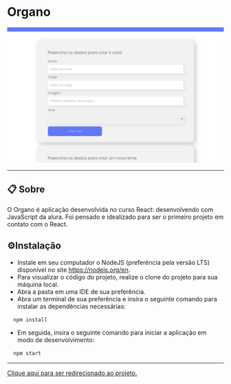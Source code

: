 # Organo

<a href="https://organo-app.vercel.app/"><img src="https://raw.githubusercontent.com/Joao0028/imagensPortfolio/main/ImagensDeProjetos/Organo.png" alt="Imagem do inicio do projeto"></a>

<hr/>

## 📋 Sobre

O Organo é aplicação desenvolvida no curso React: desenvolvendo com JavaScript da alura. Foi pensado e idealizado para ser o primeiro projeto em contato com o React.

## ⚙Instalação

- Instale em seu computador o NodeJS (preferência pela versão LTS) disponível no site https://nodejs.org/en.
- Para visualizar o código do projeto, realize o clone do projeto para sua máquina local.
- Abra a pasta em uma IDE de sua preferência.
- Abra um terminal de sua preferência e insira o seguinte comando para instalar as dependências necessárias:
```bash
  npm install
```
- Em seguida, insira o seguinte comando para iniciar a aplicação em modo de desenvolvimento:
```bash
  npm start
```

<hr/>

<a href="https://organo-app.vercel.app/">Clique aqui para ser redirecionado ao projeto.</a>
